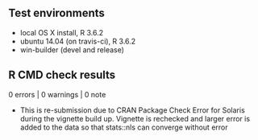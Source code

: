 ## Test environments
* local OS X install, R 3.6.2
* ubuntu 14.04 (on travis-ci), R 3.6.2
* win-builder (devel and release)

## R CMD check results

0 errors | 0 warnings | 0 note

* This is re-submission due to CRAN Package Check Error for Solaris during the vignette build up. Vignette is rechecked and larger error is added to the data so that stats::nls can converge without error


